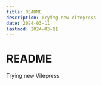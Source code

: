 ```yaml
---
title: README
description: Trying new Vitepress
date: 2024-03-11
lastmod: 2024-03-11
---
```


# README

Trying new Vitepress
